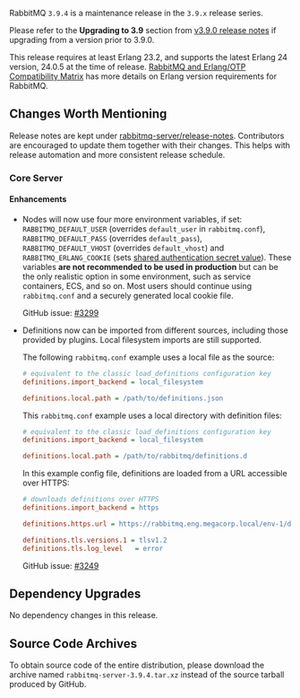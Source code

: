 RabbitMQ `3.9.4` is a maintenance release in the `3.9.x` release series.

Please refer to the **Upgrading to 3.9** section from [v3.9.0 release notes](https://github.com/rabbitmq/rabbitmq-server/releases/tag/v3.9.0) if upgrading from a version prior to 3.9.0.

This release requires at least Erlang 23.2, and supports the latest Erlang 24 version, 24.0.5 at the time of release. [RabbitMQ and Erlang/OTP Compatibility Matrix](https://www.rabbitmq.com/which-erlang.html) has more details on Erlang version requirements for RabbitMQ.


## Changes Worth Mentioning

Release notes are kept under [rabbitmq-server/release-notes](https://github.com/rabbitmq/rabbitmq-server/tree/v3.9.x/release-notes).
Contributors are encouraged to update them together with their changes.  This helps with release automation and more
consistent release schedule.

### Core Server

#### Enhancements

 * Nodes will now use four more environment variables, if set: `RABBITMQ_DEFAULT_USER` (overrides `default_user` in `rabbitmq.conf`), `RABBITMQ_DEFAULT_PASS` (overrides `default_pass`), `RABBITMQ_DEFAULT_VHOST` (overrides `default_vhost`) and `RABBITMQ_ERLANG_COOKIE` (sets [shared authentication secret value](https://www.rabbitmq.com/clustering.html#erlang-cookie)).
   These variables **are not recommended to be used in production** but can be the only realistic option in some environment, such as service containers, ECS, and so on.
   Most users should continue using `rabbitmq.conf` and a securely generated local cookie file.

   GitHub issue: [#3299](https://github.com/rabbitmq/rabbitmq-server/pull/3299)

 * Definitions now can be imported from different sources, including those provided by plugins. Local filesystem imports are still supported.

   The following `rabbitmq.conf` example uses a local file as the source:
   
   ``` ini
   # equivalent to the classic load_definitions configuration key   
   definitions.import_backend = local_filesystem

   definitions.local.path = /path/to/definitions.json
   ```
   
   This `rabbitmq.conf` example uses a local directory with definition files:
   
   ``` ini
   # equivalent to the classic load_definitions configuration key   
   definitions.import_backend = local_filesystem

   definitions.local.path = /path/to/rabbitmq/definitions.d
   ```

   In this example config file, definitions are loaded from a URL accessible over HTTPS:
   
   ``` ini
   # downloads definitions over HTTPS
   definitions.import_backend = https

   definitions.https.url = https://rabbitmq.eng.megacorp.local/env-1/definitions.json
   
   definitions.tls.versions.1 = tlsv1.2
   definitions.tls.log_level   = error
   ```

   GitHub issue: [#3249](https://github.com/rabbitmq/rabbitmq-server/issues/3249)

## Dependency Upgrades

No dependency changes in this release.


## Source Code Archives

To obtain source code of the entire distribution, please download the archive named `rabbitmq-server-3.9.4.tar.xz` instead of the source tarball produced by GitHub.
